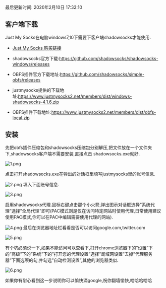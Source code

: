 最后更新时间: 2020年2月10日 17:32:10

## **客户端下载**

Just My Socks在电脑windows7,10下需要下客户端shadowsocks才能使用.

- [Just My Socks 购买链接 ](https://justmysocks.net/members/aff.php?aff=10673)

- shadowsocks官方下载:https://github.com/shadowsocks/shadowsocks-windows/releases
- OBFS插件官方下载地址:https://github.com/shadowsocks/simple-obfs/releases
- justmysocks提供的下载地址:https://www.justmysocks2.net/members/dist/windows-shadowsocks-4.1.6.zip
- OBFS插件下载地址:https://www.justmysocks2.net/members/dist/obfs-local.zip

## **安装**

先把obfs插件压缩包和shadowsocks压缩包分别解压,把文件放在一个文件夹下,shadowsocks客户端不需要安装,直接点击 shadowsocks.exe就好.

![1.png][1]

点击打开shadowsocks.exe在弹出的对话框里填写justmysocks里的账号信息.

![2.png][2]
填入下面账号信息.

![3.png][3]

启用shadowsocks代理.鼠标右键点击那个小火箭,弹出图示对话框选择”系统代理”选择”全局代理”即可(PAC模式则是仅在访问特定网站时使用代理,日常使用建议使用PAC模式,你可以在PAC中编辑需要使用代理的网站).

![4.png][4]
最后在浏览器地址栏看看是否可以访问google.com,twitter.com

![5.png][5]

有个坑必须说一下,如果不能访问可以查看下,打开chrome浏览器下的”设置”下的”高级”下的”系统”下的”打开您的代理设置”选择”局域网设置”去掉”代理服务器”下面选项的勾,并勾选”自动检测设置”,其他的浏览器类似.

![6.png][6]

如果你有耐心看到这一步说明你可以愉快滴google,祝你翻墙愉快,哈哈哈哈哈

[1]: /static/img/shadowsocks使用obfs混淆插件教程/1.png
[2]: /static/img/shadowsocks使用obfs混淆插件教程/2.png
[3]: /static/img/shadowsocks使用obfs混淆插件教程/3.png
[4]: /static/img/shadowsocks使用obfs混淆插件教程/4.png
[5]: /static/img/shadowsocks使用obfs混淆插件教程/5.png
[6]: /static/img/shadowsocks使用obfs混淆插件教程/6.png